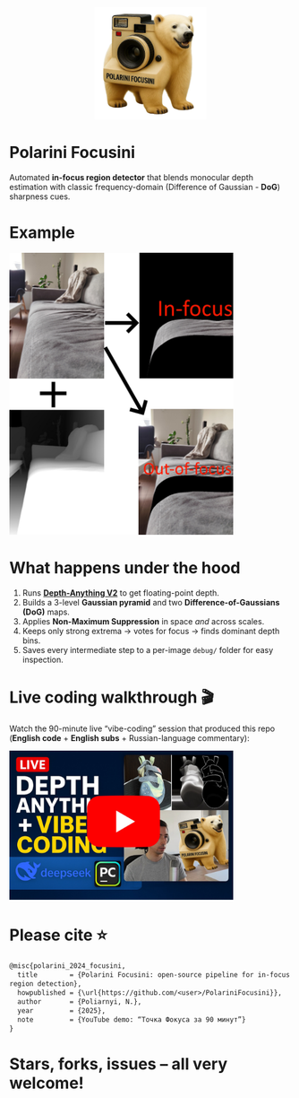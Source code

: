<p align="center">
  <img width="200" src="/docs/.images/polarini_focusini.jpg" alt="Polarini Focusini project logo">
</p>

# Polarini Focusini

Automated **in-focus region detector** that blends monocular depth estimation with classic frequency-domain (Difference of Gaussian - **DoG**) sharpness cues.

# Example

<p align="left">
  <img width="400" src="/docs/.images/processing_sample.jpg" alt="Link to youtube live coding session">
</p>

# What happens under the hood

1. Runs **[Depth-Anything V2](https://github.com/DepthAnything/Depth-Anything-V2)** to get floating-point depth.  
2. Builds a 3-level **Gaussian pyramid** and two **Difference-of-Gaussians (DoG)** maps.  
3. Applies **Non-Maximum Suppression** in space *and* across scales.  
4. Keeps only strong extrema → votes for focus → finds dominant depth bins.  
5. Saves every intermediate step to a per-image `debug/` folder for easy inspection.

# Live coding walkthrough 🎬

Watch the 90-minute live “vibe-coding” session that produced this repo (**English code** + **English subs** + Russian-language commentary):

<p align="left">
  <img width="400" src="/docs/.images/youtube_thumbnail.jpg" alt="Link to youtube live coding session">
</p>

# Please cite ⭐

```
@misc{polarini_2024_focusini,
  title        = {Polarini Focusini: open-source pipeline for in-focus region detection},
  howpublished = {\url{https://github.com/<user>/PolariniFocusini}},
  author       = {Poliarnyi, N.},
  year         = {2025},
  note         = {YouTube demo: “Точка Фокуса за 90 минут”}
}
```

# Stars, forks, issues – all very welcome!
